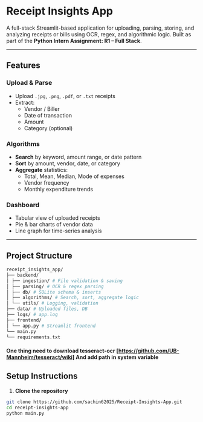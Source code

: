 # Receipt Insights App

A full-stack Streamlit-based application for uploading, parsing, storing, and analyzing receipts or bills using OCR, regex, and algorithmic logic. Built as part of the **Python Intern Assignment: R1 – Full Stack**.

---

## Features

### Upload & Parse
- Upload `.jpg`, `.png`, `.pdf`, or `.txt` receipts
- Extract:
  - Vendor / Biller
  - Date of transaction
  - Amount
  - Category (optional)

### Algorithms
- **Search** by keyword, amount range, or date pattern
- **Sort** by amount, vendor, date, or category
- **Aggregate** statistics:
  - Total, Mean, Median, Mode of expenses
  - Vendor frequency
  - Monthly expenditure trends

### Dashboard
- Tabular view of uploaded receipts
- Pie & bar charts of vendor data
- Line graph for time-series analysis

---

## Project Structure
```bash
receipt_insights_app/
├── backend/
│ ├── ingestion/ # File validation & saving
│ ├── parsing/ # OCR & regex parsing
│ ├── db/ # SQLite schema & inserts
│ ├── algorithms/ # Search, sort, aggregate logic
│ └── utils/ # Logging, validation
├── data/ # Uploaded files, DB
├── logs/ # app.log
├── frontend/
│ └── app.py # Streamlit frontend
└── main.py
└── requirements.txt

```
#### One thing need to download tesseract-ocr [https://github.com/UB-Mannheim/tesseract/wiki] And add path in system variable
##  Setup Instructions

1. **Clone the repository**

```bash
git clone https://github.com/sachin62025/Receipt-Insights-App.git
cd receipt-insights-app
python main.py
